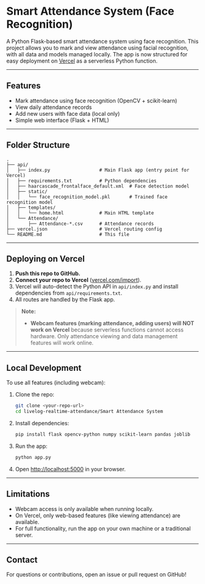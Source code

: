 # Smart Attendance System (Face Recognition)

A Python Flask-based smart attendance system using face recognition. This project allows you to mark and view attendance using facial recognition, with all data and models managed locally. The app is now structured for easy deployment on [Vercel](https://vercel.com/) as a serverless Python function.

---

## Features
- Mark attendance using face recognition (OpenCV + scikit-learn)
- View daily attendance records
- Add new users with face data (local only)
- Simple web interface (Flask + HTML)

---

## Folder Structure
```
.
├── api/
│   ├── index.py                  # Main Flask app (entry point for Vercel)
│   ├── requirements.txt          # Python dependencies
│   ├── haarcascade_frontalface_default.xml  # Face detection model
│   ├── static/
│   │   └── face_recognition_model.pkl       # Trained face recognition model
│   ├── templates/
│   │   └── home.html             # Main HTML template
│   └── Attendance/
│       ├── Attendance-*.csv      # Attendance records
├── vercel.json                   # Vercel routing config
└── README.md                     # This file
```

---

## Deploying on Vercel

1. **Push this repo to GitHub.**
2. **Connect your repo to Vercel** ([vercel.com/import](https://vercel.com/import)).
3. Vercel will auto-detect the Python API in `api/index.py` and install dependencies from `api/requirements.txt`.
4. All routes are handled by the Flask app.

> **Note:**
> - **Webcam features (marking attendance, adding users) will NOT work on Vercel** because serverless functions cannot access hardware. Only attendance viewing and data management features will work online.

---

## Local Development

To use all features (including webcam):

1. Clone the repo:
   ```bash
   git clone <your-repo-url>
   cd livelog-realtime-attendance/Smart Attendance System
   ```
2. Install dependencies:
   ```bash
   pip install flask opencv-python numpy scikit-learn pandas joblib
   ```
3. Run the app:
   ```bash
   python app.py
   ```
4. Open [http://localhost:5000](http://localhost:5000) in your browser.

---

## Limitations
- Webcam access is only available when running locally.
- On Vercel, only web-based features (like viewing attendance) are available.
- For full functionality, run the app on your own machine or a traditional server.

---

## Contact
For questions or contributions, open an issue or pull request on GitHub!

